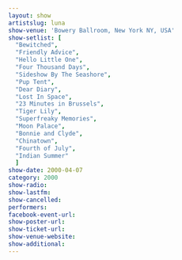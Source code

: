 ```yaml
---
layout: show
artistslug: luna
show-venue: 'Bowery Ballroom, New York NY, USA'
show-setlist: [
  "Bewitched",
  "Friendly Advice",
  "Hello Little One",
  "Four Thousand Days",
  "Sideshow By The Seashore",
  "Pup Tent",
  "Dear Diary",
  "Lost In Space",
  "23 Minutes in Brussels",
  "Tiger Lily",
  "Superfreaky Memories",
  "Moon Palace",
  "Bonnie and Clyde",
  "Chinatown",
  "Fourth of July",
  "Indian Summer"
  ]
show-date: 2000-04-07
category: 2000
show-radio: 
show-lastfm: 
show-cancelled: 
performers: 
facebook-event-url: 
show-poster-url: 
show-ticket-url: 
show-venue-website: 
show-additional: 
---
```


